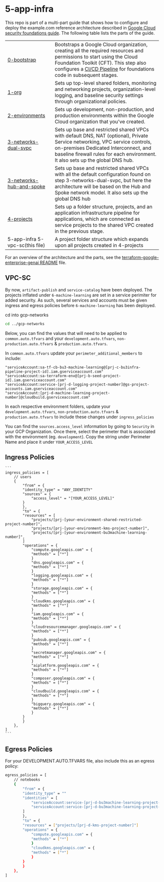 # 5-app-infra

This repo is part of a multi-part guide that shows how to configure and deploy
the example.com reference architecture described in
[Google Cloud security foundations guide](https://cloud.google.com/architecture/security-foundations). The following table lists the parts of the guide.

<table>
<tbody>
<tr>
<td><a href="../0-bootstrap">0-bootstrap</a></td>
<td>Bootstraps a Google Cloud organization, creating all the required resources
and permissions to start using the Cloud Foundation Toolkit (CFT). This
step also configures a <a href="../docs/GLOSSARY.md#foundation-cicd-pipeline">CI/CD Pipeline</a> for foundations code in subsequent
stages.</td>
</tr>
<tr>
<td><a href="../1-org">1-org</a></td>
<td>Sets up top-level shared folders, monitoring and networking projects,
organization-level logging, and baseline security settings through
organizational policies.</td>
</tr>
<tr>
<td><a href="../2-environments"><span style="white-space: nowrap;">2-environments</span></a></td>
<td>Sets up development, non-production, and production environments within the
Google Cloud organization that you've created.</td>
</tr>
<tr>
<td><a href="../3-networks-dual-svpc">3-networks-dual-svpc</a></td>
<td>Sets up base and restricted shared VPCs with default DNS, NAT (optional),
Private Service networking, VPC service controls, on-premises Dedicated
Interconnect, and baseline firewall rules for each environment. It also sets
up the global DNS hub.</td>
</tr>
<tr>
<td><a href="../3-networks-hub-and-spoke">3-networks-hub-and-spoke</a></td>
<td>Sets up base and restricted shared VPCs with all the default configuration
found on step 3-networks-dual-svpc, but here the architecture will be based on the
Hub and Spoke network model. It also sets up the global DNS hub</td>
</tr>
<tr>
<td><a href="../4-projects">4-projects</a></td>
<td>Sets up a folder structure, projects, and an application infrastructure pipeline for applications,
 which are connected as service projects to the shared VPC created in the previous stage.</td>
</tr>
<tr>
<td>5-app-infra 5-vpc-sc(this file)</td>
<td>A project folder structure which expands upon all projects created in 4-projects</td>
</tr>
</tbody>
</table>

For an overview of the architecture and the parts, see the
[terraform-google-enterprise-genai README](https://github.com/terraform-google-modules/terraform-google-enterprise-genai)
file.

## VPC-SC

By now, `artifact-publish` and `service-catalog` have been deployed.  The projects inflated under `6-machine-learning` are set in a service perimiter for added security.  As such, several services and accounts must be given ingress and egress policies before `6-machine-learning` has been deployed.

cd into gcp-networks

  ```bash
  cd ../gcp-networks
  ```

Below, you can find the values that will need to be applied to `common.auto.tfvars` and your `development.auto.tfvars`, `non-production.auto.tfvars` & `production.auto.tfvars`.

In `common.auto.tfvars` update your `perimeter_additional_members` to include:
```
"serviceAccount:sa-tf-cb-bu3-machine-learning@[prj-c-bu3infra-pipeline-project-id].iam.gserviceaccount.com"
"serviceAccount:sa-terraform-env@[prj-b-seed-project-id].iam.gserviceaccount.com"
"serviceAccount:service-[prj-d-logging-project-number]@gs-project-accounts.iam.gserviceaccount.com"
"serviceAccount:[prj-d-machine-learning-project-number]@cloudbuild.gserviceaccount.com"
```


 In each respective environment folders, update your `development.auto.tfvars`, `non-production.auto.tfvars` & `production.auto.tfvars` to include these changes under `ingress_policies`

You can find the `sources.access_level` information by going to `Security` in your GCP Organization.
Once there, select the perimeter that is associated with the environment (eg. `development`). Copy the string under Perimeter Name and place it under `YOUR_ACCESS_LEVEL`


## Ingress Policies

    ```
    ingress_policies = [
        // users
        {
            "from" = {
            "identity_type" = "ANY_IDENTITY"
            "sources" = {
                "access_level" = "[YOUR_ACCESS_LEVEL]"
            }
            },
            "to" = {
            "resources" = [
                "projects/[prj-[your-environment-shared-restricted-project-number]",
                "projects/[prj-[your-environment-kms-project-number]",
                "projects/[prj-[your-environment-bu3machine-learning-number]",
            ]
            "operations" = {
                "compute.googleapis.com" = {
                "methods" = ["*"]
                }
                "dns.googleapis.com" = {
                "methods" = ["*"]
                }
                "logging.googleapis.com" = {
                "methods" = ["*"]
                }
                "storage.googleapis.com" = {
                "methods" = ["*"]
                }
                "cloudkms.googleapis.com" = {
                "methods" = ["*"]
                }
                "iam.googleapis.com" = {
                "methods" = ["*"]
                }
                "cloudresourcemanager.googleapis.com" = {
                "methods" = ["*"]
                }
                "pubsub.googleapis.com" = {
                "methods" = ["*"]
                }
                "secretmanager.googleapis.com" = {
                "methods" = ["*"]
                }
                "aiplatform.googleapis.com" = {
                "methods" = ["*"]
                }
                "composer.googleapis.com" = {
                "methods" = ["*"]
                }
                "cloudbuild.googleapis.com" = {
                "methods" = ["*"]
                }
                "bigquery.googleapis.com" = {
                "methods" = ["*"]
                }
            }
            }
        },
    ]
    ```

## Egress Policies

For your DEVELOPMENT.AUTO.TFVARS file, also include this as an egress policy:

```bash
egress_policies = [
    // notebooks
    {
        "from" = {
        "identity_type" = ""
        "identities" = [
            "serviceAccount:service-[prj-d-bu3machine-learning-project-number]@gcp-sa-notebooks.iam.gserviceaccount.com",
            "serviceAccount:service-[prj-d-bu3machine-learning-project-number]@compute-system.iam.gserviceaccount.com",
        ]
        },
        "to" = {
        "resources" = ["projects/[prj-d-kms-project-number]"]
        "operations" = {
            "compute.googleapis.com" = {
            "methods" = ["*"]
            }
            "cloudkms.googleapis.com" = {
            "methods" = ["*"]
            }
        }
        }
    },
]
```
